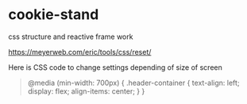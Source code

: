 # cookie-stand

css structure and reactive frame work  

https://meyerweb.com/eric/tools/css/reset/  

Here is CSS code to change settings depending of size of screen  

>@media (min-width: 700px) {
  .header-container {
    text-align: left;
    display: flex;
    align-items: center;
  }
}